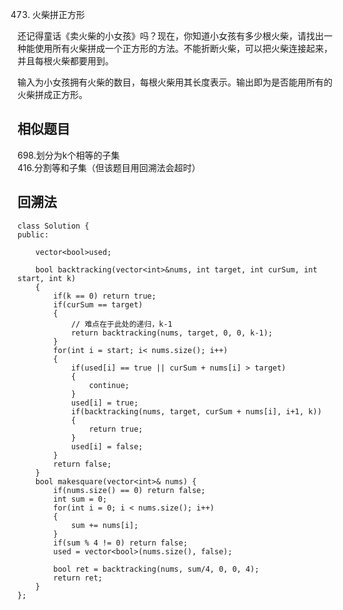 473. 火柴拼正方形

还记得童话《卖火柴的小女孩》吗？现在，你知道小女孩有多少根火柴，请找出一种能使用所有火柴拼成一个正方形的方法。不能折断火柴，可以把火柴连接起来，并且每根火柴都要用到。

输入为小女孩拥有火柴的数目，每根火柴用其长度表示。输出即为是否能用所有的火柴拼成正方形。

## 相似题目
698.划分为k个相等的子集  
416.分割等和子集（但该题目用回溯法会超时）  

## 回溯法

```
class Solution {
public:
    
    vector<bool>used;

    bool backtracking(vector<int>&nums, int target, int curSum, int start, int k)
    {
        if(k == 0) return true;
        if(curSum == target)
        {
            // 难点在于此处的递归，k-1
            return backtracking(nums, target, 0, 0, k-1);
        }
        for(int i = start; i< nums.size(); i++)
        {
            if(used[i] == true || curSum + nums[i] > target)
            {
                continue;
            }
            used[i] = true;
            if(backtracking(nums, target, curSum + nums[i], i+1, k))
            {
                return true;
            }
            used[i] = false;
        }
        return false;
    }
    bool makesquare(vector<int>& nums) {
        if(nums.size() == 0) return false;
        int sum = 0;
        for(int i = 0; i < nums.size(); i++)
        {
            sum += nums[i];
        }
        if(sum % 4 != 0) return false;
        used = vector<bool>(nums.size(), false);

        bool ret = backtracking(nums, sum/4, 0, 0, 4);
        return ret;
    }
};
```

